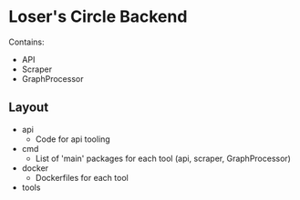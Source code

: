 # Loser's Circle Backend

Contains:
- API
- Scraper
- GraphProcessor 


## Layout
- api
  - Code for api tooling
- cmd
  - List of 'main' packages for each tool (api, scraper, GraphProcessor)
- docker
  - Dockerfiles for each tool
- tools
    